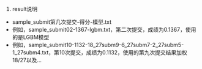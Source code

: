 1. result说明

- sample_submit第几次提交-得分-模型.txt
- 例如，sample_submit02-1367-lgbm.txt，第二次提交，成绩为0.1367，使用的是LGBM模型
- 例如，sample_submit10-1132-18_27subm9-6_27subm7-2_27subm5-1_27subm4.txt，第10次提交，成绩为0.1132，使用的第九次提交结果加权18/27以及...
